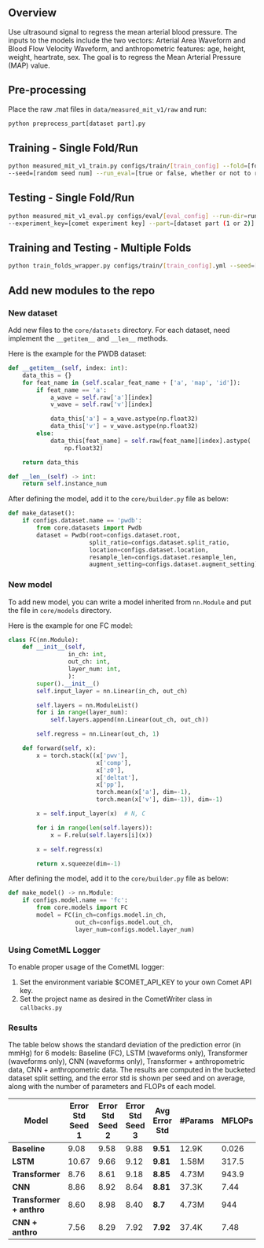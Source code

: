 ## Overview
Use ultrasound signal to regress the mean arterial blood pressure. 
The inputs to the models include the two vectors: Arterial Area Waveform 
and Blood Flow Velocity Waveform, and anthropometric features: age, height, weight, heartrate, sex. The goal is to regress the Mean 
Arterial Pressure (MAP) value.

## Pre-processing
Place the raw .mat files in `data/measured_mit_v1/raw` and run:
```bash
python preprocess_part[dataset part].py
```

## Training - Single Fold/Run
```bash
python measured_mit_v1_train.py configs/train/[train_config] --fold=[fold num] \
--seed=[random seed num] --run_eval=[true or false, whether or not to run testing code automatically]
```

## Testing - Single Fold/Run
```bash
python measured_mit_v1_eval.py configs/eval/[eval_config] --run-dir=runs/[run_dir] \
--experiment_key=[comet experiment key] --part=[dataset part (1 or 2)] --fold=[fold num] --seed=[random seed num]
```

## Training and Testing - Multiple Folds
```bash
python train_folds_wrapper.py configs/train/[train_config].yml --seed=[random seed num]
```

## Add new modules to the repo
### New dataset
Add new files to the `core/datasets` directory. For each dataset, need 
implement the `__getitem__` and `__len__` methods.

Here is the example for the PWDB dataset:

```python
def __getitem__(self, index: int):
    data_this = {}
    for feat_name in (self.scalar_feat_name + ['a', 'map', 'id']):
        if feat_name == 'a':
            a_wave = self.raw['a'][index]
            v_wave = self.raw['v'][index]

            data_this['a'] = a_wave.astype(np.float32)
            data_this['v'] = v_wave.astype(np.float32)
        else:
            data_this[feat_name] = self.raw[feat_name][index].astype(
                np.float32)

    return data_this

def __len__(self) -> int:
    return self.instance_num
```

After defining the model, add it to the `core/builder.py` file as below:

```python
def make_dataset():
    if configs.dataset.name == 'pwdb':
        from core.datasets import Pwdb
        dataset = Pwdb(root=configs.dataset.root,
                       split_ratio=configs.dataset.split_ratio,
                       location=configs.dataset.location,
                       resample_len=configs.dataset.resample_len,
                       augment_setting=configs.dataset.augment_setting)
```

### New model
To add new model, you can write a model inherited from `nn.Module` and put 
the file in `core/models` directory.

Here is the example for one FC model:

```python
class FC(nn.Module):
    def __init__(self,
                 in_ch: int,
                 out_ch: int,
                 layer_num: int,
                 ):
        super().__init__()
        self.input_layer = nn.Linear(in_ch, out_ch)

        self.layers = nn.ModuleList()
        for i in range(layer_num):
            self.layers.append(nn.Linear(out_ch, out_ch))

        self.regress = nn.Linear(out_ch, 1)

    def forward(self, x):
        x = torch.stack((x['pwv'],
                         x['comp'],
                         x['z0'],
                         x['deltat'],
                         x['pp'],
                         torch.mean(x['a'], dim=-1),
                         torch.mean(x['v'], dim=-1)), dim=-1)

        x = self.input_layer(x)  # N, C

        for i in range(len(self.layers)):
            x = F.relu(self.layers[i](x))

        x = self.regress(x)

        return x.squeeze(dim=-1)
```

After defining the model, add it to the `core/builder.py` file as below:

```python
def make_model() -> nn.Module:
    if configs.model.name == 'fc':
        from core.models import FC
        model = FC(in_ch=configs.model.in_ch,
                   out_ch=configs.model.out_ch,
                   layer_num=configs.model.layer_num)
```

### Using CometML Logger
To enable proper usage of the CometML logger:
1. Set the environment variable $COMET_API_KEY to your own Comet API key.
2. Set the project name as desired in the CometWriter class in `callbacks.py`



### Results
The table below shows the standard deviation of the prediction error (in mmHg) for 6 models: Baseline (FC), LSTM (waveforms only), Transformer (waveforms only), CNN (waveforms only), Transformer + anthropometric data, CNN + anthropometric data. The results are computed in the bucketed dataset split setting, and the error std is shown per seed and on average, along with the number of parameters and FLOPs of each model.

| **Model**                | **Error Std Seed 1** | **Error Std Seed 2** | **Error Std Seed 3** | **Avg Error Std**  | **\#Params** | **MFLOPs** |
|--------------------------|----------------------|----------------------|----------------------|--------------------|--------------|------------|
| **Baseline**             | 9.08                 | 9.58                 | 9.88                 | **9.51**           | 12.9K        | 0.026      |
| **LSTM**                 | 10.67                | 9.66                 | 9.12                 | **9.81**           | 1.58M        | 317.5      |
| **Transformer**          | 8.76                 | 8.61                 | 9.18                 | **8.85**           | 4.73M        | 943.9      |
| **CNN**                  | 8.86                 | 8.92                 | 8.64                 | **8.81**           | 37.3K        | 7.44       |
| **Transformer + anthro** | 8.60                 | 8.98                 | 8.40                 | **8.7**            | 4.73M        | 944        |
| **CNN + anthro**         | 7.56                 | 8.29                 | 7.92                 | **7.92**           | 37.4K        | 7.48       |
